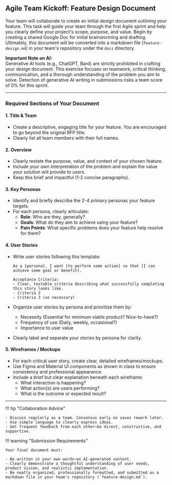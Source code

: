 ## Agile Team Kickoff: Feature Design Document

Your team will collaborate to create an initial design document outlining your feature. This task will guide your team through the first Agile sprint and help you clearly define your project's scope, purpose, and value. Begin by creating a shared Google Doc for initial brainstorming and drafting. Ultimately, this document will be converted into a markdown file (`feature-design.md`) in your team's repository under the `docs` directory.

**Important Note on AI:**  
Generative AI tools (e.g., ChatGPT, Bard) are strictly prohibited in crafting your design document. This exercise focuses on teamwork, critical thinking, communication, and a thorough understanding of the problem you aim to solve. Detection of generative AI writing in submissions risks a team score of 0% for this sprint.

---

### Required Sections of Your Document

#### 1. Title & Team
- Create a descriptive, engaging title for your feature. You are encouraged to go beyond the original RFP title.
- Clearly list all team members with their full names.

#### 2. Overview
- Clearly restate the purpose, value, and context of your chosen feature.
- Include your own interpretation of the problem and explain the value your solution will provide to users.
- Keep this brief and impactful (1-2 concise paragraphs).

#### 3. Key Personas
- Identify and briefly describe the 2-4 primary personas your feature targets.
- For each persona, clearly articulate:
    - **Role**: Who are they, generally?
    - **Goals**: What do they aim to achieve using your feature?
    - **Pain Points**: What specific problems does your feature help resolve for them?

#### 4. User Stories
- Write user stories following this template:
  
  ```
  As a [persona], I want [to perform some action] so that [I can achieve some goal or benefit].

  Acceptance Criteria:
  - Clear, testable criteria describing what successfully completing this story looks like.
  - Criteria 2
  - Criteria 3 (as necessary)
  ```
- Organize user stories by persona and prioritize them by:
    - Necessity (Essential for minimum viable product? Nice-to-have?)
    - Frequency of use (Daily, weekly, occasional?)
    - Importance to user value
- Clearly label and separate your stories by persona for clarity.

#### 5. Wireframes / Mockups
- For each critical user story, create clear, detailed wireframes/mockups.
- Use Figma and Material UI components as shown in class to ensure consistency and professional appearance.
- Include a brief but clear explanation beneath each wireframe:
    - What interaction is happening?
    - What action(s) are users performing?
    - What is the outcome or expected result?

---

!!! tip "Collaboration Advice"

    - Discuss regularly as a team. Consensus early on saves rework later.
    - Use simple language to clearly express ideas.
    - Get frequent feedback from each other—be direct, constructive, and supportive.

!!! warning "Submission Requirements"

    Your final document must:

    - Be written in your own words—no AI-generated content.
    - Clearly demonstrate a thoughtful understanding of user needs, product vision, and realistic implementation.
    - Be neatly organized, professionally formatted, and submitted as a markdown file in your team's repository (`feature-design.md`).
